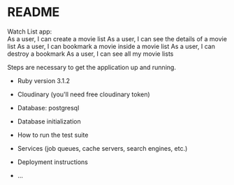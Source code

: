 # README

Watch List app:  
As a user, I can create a movie list
As a user, I can see the details of a movie list
As a user, I can bookmark a movie inside a movie list
As a user, I can destroy a bookmark
As a user, I can see all my movie lists

Steps are necessary to get the application up and running.

* Ruby version 3.1.2

* Cloudinary (you'll need free cloudinary token)

* Database: postgresql

* Database initialization

* How to run the test suite

* Services (job queues, cache servers, search engines, etc.)

* Deployment instructions

* ...

